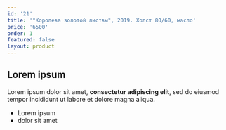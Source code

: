 ```yaml
---
id: '21'
title: '"Королева золотой листвы", 2019. Холст 80/60, масло'
price: '6500'
order: 1
featured: false
layout: product
---
```

## Lorem ipsum

Lorem ipsum dolor sit amet, **consectetur adipiscing elit**, sed do eiusmod tempor incididunt ut labore et dolore magna aliqua.

- Lorem ipsum
- dolor sit amet